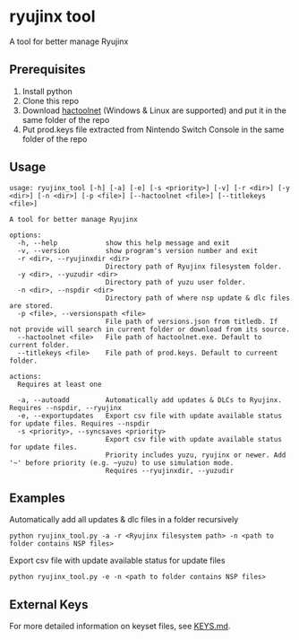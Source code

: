 # ryujinx tool

A tool for better manage Ryujinx

## Prerequisites

1. Install python
2. Clone this repo
3. Download [hactoolnet](https://github.com/Thealexbarney/LibHac/releases/latest) (Windows & Linux are supported) and put it in the same folder of the repo
4. Put prod.keys file extracted from Nintendo Switch Console in the same folder of the repo

## Usage

```text
usage: ryujinx_tool [-h] [-a] [-e] [-s <priority>] [-v] [-r <dir>] [-y <dir>] [-n <dir>] [-p <file>] [--hactoolnet <file>] [--titlekeys <file>]

A tool for better manage Ryujinx

options:
  -h, --help            show this help message and exit
  -v, --version         show program's version number and exit
  -r <dir>, --ryujinxdir <dir>
                        Directory path of Ryujinx filesystem folder.
  -y <dir>, --yuzudir <dir>
                        Directory path of yuzu user folder.
  -n <dir>, --nspdir <dir>
                        Directory path of where nsp update & dlc files are stored.
  -p <file>, --versionspath <file>
                        File path of versions.json from titledb. If not provide will search in current folder or download from its source.
  --hactoolnet <file>   File path of hactoolnet.exe. Default to current folder.
  --titlekeys <file>    File path of prod.keys. Default to curreent folder.

actions:
  Requires at least one

  -a, --autoadd         Automatically add updates & DLCs to Ryujinx. Requires --nspdir, --ryujinx
  -e, --exportupdates   Export csv file with update available status for update files. Requires --nspdir
  -s <priority>, --syncsaves <priority>
                        Export csv file with update available status for update files.
                        Priority includes yuzu, ryujinx or newer. Add '~' before priority (e.g. ~yuzu) to use simulation mode.
                        Requires --ryujinxdir, --yuzudir
```

## Examples

Automatically add all updates & dlc files in a folder recursively

`python ryujinx_tool.py -a -r <Ryujinx filesystem path> -n <path to folder contains NSP files>`

Export csv file with update available status for update files

`python ryujinx_tool.py -e -n <path to folder contains NSP files>`

## External Keys

For more detailed information on keyset files, see [KEYS.md](https://github.com/Thealexbarney/LibHac/blob/master/KEYS.md).
